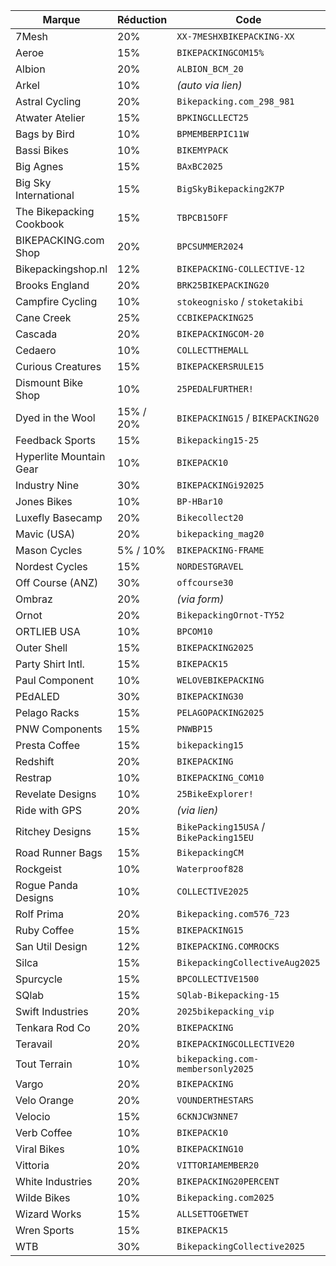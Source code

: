 | Marque                  | Réduction | Code                                | URL |
|--------------------------|-----------|-------------------------------------|-----|
| 7Mesh                   | 20%       | `XX-7MESHXBIKEPACKING-XX`           | [7mesh.com](https://7mesh.com/) |
| Aeroe                   | 15%       | `BIKEPACKINGCOM15%`                 | [aeroe.com](https://aeroe.com/) |
| Albion                  | 20%       | `ALBION_BCM_20`                     | [albioncycling.com](https://www.albioncycling.com/) |
| Arkel                   | 10%       | *(auto via lien)*                   | [arkel.ca](https://arkel.ca/discount/2025BIKEPACKING10) |
| Astral Cycling          | 20%       | `Bikepacking.com_298_981`           | [astralcycling.com](https://astralcycling.com/) |
| Atwater Atelier         | 15%       | `BPKINGCLLECT25`                    | [atwateratelier.com](https://www.atwateratelier.com/) |
| Bags by Bird            | 10%       | `BPMEMBERPIC11W`                    | [bagsxbird.com](https://www.bagsxbird.com/product-page/piccolo-11w) |
| Bassi Bikes             | 10%       | `BIKEMYPACK`                        | [clcycle.ca](https://www.clcycle.ca/en/) |
| Big Agnes               | 15%       | `BAxBC2025`                         | [bigagnes.com](https://www.bigagnes.com/) |
| Big Sky International   | 15%       | `BigSkyBikepacking2K7P`             | [bigskyinternational.com](https://bigskyinternational.com/) |
| The Bikepacking Cookbook| 15%       | `TBPCB15OFF`                        | [thebikepackingcookbook.com](https://thebikepackingcookbook.com/) |
| BIKEPACKING.com Shop    | 20%       | `BPCSUMMER2024`                     | [bikepacking.bigcartel.com](http://bikepacking.bigcartel.com) |
| Bikepackingshop.nl      | 12%       | `BIKEPACKING-COLLECTIVE-12`         | [bikepackingshop.nl](https://www.bikepackingshop.nl/) |
| Brooks England          | 20%       | `BRK25BIKEPACKING20`                | [brooksengland.com](https://www.brooksengland.com/en_us) |
| Campfire Cycling        | 10%       | `stokeognisko` / `stoketakibi`      | [campfirecycling.com](https://www.campfirecycling.com/) |
| Cane Creek              | 25%       | `CCBIKEPACKING25`                   | [canecreek.com](https://www.canecreek.com/) |
| Cascada                 | 20%       | `BIKEPACKINGCOM-20`                 | [cascada.cc](https://cascada.cc/en-us) |
| Cedaero                 | 10%       | `COLLECTTHEMALL`                    | [cedaero.com](https://cedaero.com/) |
| Curious Creatures       | 15%       | `BIKEPACKERSRULE15`                 | [wearecuriouscreatures.com](https://wearecuriouscreatures.com/) |
| Dismount Bike Shop      | 10%       | `25PEDALFURTHER!`                   | [dismountbikeshop.com](https://dismountbikeshop.com/) |
| Dyed in the Wool        | 15% / 20% | `BIKEPACKING15` / `BIKEPACKING20`   | [dyedinthewool.eu](https://dyedinthewool.eu/) |
| Feedback Sports         | 15%       | `Bikepacking15-25`                  | [feedbacksports.com](https://feedbacksports.com/) |
| Hyperlite Mountain Gear | 10%       | `BIKEPACK10`                        | [hyperlitemountaingear.com](https://hyperlitemountaingear.com/) |
| Industry Nine           | 30%       | `BIKEPACKINGi92025`                 | [industrynine.com](https://industrynine.com/) |
| Jones Bikes             | 10%       | `BP-HBar10`                         | [jonesbikes.com](https://jonesbikes.com/) |
| Luxefly Basecamp        | 20%       | `Bikecollect20`                     | [luxeflybasecamp.com](https://luxeflybasecamp.com/) |
| Mavic (USA)             | 20%       | `bikepacking_mag20`                 | [mavic.com](https://mavic.com/) |
| Mason Cycles            | 5% / 10%  | `BIKEPACKING-FRAME`                 | [masoncycles.cc](https://masoncycles.cc/) |
| Nordest Cycles          | 15%       | `NORDESTGRAVEL`                     | [nordestcycles.com](https://nordestcycles.com/en) |
| Off Course (ANZ)        | 30%       | `offcourse30`                       | [offcourse.bike](https://offcourse.bike/) |
| Ombraz                  | 20%       | *(via form)*                        | [ombraz.com](https://ombraz.com/) |
| Ornot                   | 20%       | `BikepackingOrnot-TY52`             | [ornotbike.com](https://www.ornotbike.com/) |
| ORTLIEB USA             | 10%       | `BPCOM10`                           | [us.ortlieb.com](https://us.ortlieb.com/) |
| Outer Shell             | 15%       | `BIKEPACKING2025`                   | [outershell.com](https://outershell.com/) |
| Party Shirt Intl.       | 15%       | `BIKEPACK15`                        | [partyshirtinternational.com](https://partyshirtinternational.com/) |
| Paul Component          | 10%       | `WELOVEBIKEPACKING`                 | [paulcomp.com](https://www.paulcomp.com/) |
| PEdALED                 | 30%       | `BIKEPACKING30`                     | [pedaled.com](https://pedaled.com/) |
| Pelago Racks            | 15%       | `PELAGOPACKING2025`                 | [pelagobicycles.com](https://pelagobicycles.com/) |
| PNW Components          | 15%       | `PNWBP15`                           | [pnwcomponents.com](https://pnwcomponents.com/) |
| Presta Coffee           | 15%       | `bikepacking15`                     | [prestacoffee.com](https://prestacoffee.com/) |
| Redshift                | 20%       | `BIKEPACKING`                       | [redshiftsports.com](https://redshiftsports.com/) |
| Restrap                 | 10%       | `BIKEPACKING_COM10`                 | [restrap.com](https://restrap.com/) |
| Revelate Designs        | 10%       | `25BikeExplorer!`                   | [revelatedesigns.com](https://www.revelatedesigns.com/) |
| Ride with GPS           | 20%       | *(via lien)*                        | [ridewithgps.com](https://ridewithgps.com/dc/bikepacking) |
| Ritchey Designs         | 15%       | `BikePacking15USA` / `BikePacking15EU` | [ritcheylogic.com](https://ritcheylogic.com/) |
| Road Runner Bags        | 15%       | `BikepackingCM`                     | [roadrunnerbags.us](https://roadrunnerbags.us/) |
| Rockgeist               | 10%       | `Waterproof828`                     | [rockgeist.com](https://rockgeist.com/) |
| Rogue Panda Designs     | 10%       | `COLLECTIVE2025`                    | [roguepanda.com](https://roguepanda.com/) |
| Rolf Prima              | 20%       | `Bikepacking.com576_723`            | [rolfprima.com](https://rolfprima.com/) |
| Ruby Coffee             | 15%       | `BIKEPACKING15`                     | [rubycoffeeroasters.com](https://rubycoffeeroasters.com/) |
| San Util Design         | 12%       | `BIKEPACKING.COMROCKS`              | [sanutildesign.com](https://sanutildesign.com/) |
| Silca                   | 15%       | `BikepackingCollectiveAug2025`      | [silca.cc](https://silca.cc/) |
| Spurcycle               | 15%       | `BPCOLLECTIVE1500`                  | [spurcycle.com](https://www.spurcycle.com/) |
| SQlab                   | 15%       | `SQlab-Bikepacking-15`              | [sq-lab.com](https://www.sq-lab.com/en) |
| Swift Industries        | 20%       | `2025bikepacking_vip`               | [builtbyswift.com](https://builtbyswift.com/) |
| Tenkara Rod Co          | 20%       | `BIKEPACKING`                       | [tenkararodco.com](https://www.tenkararodco.com/) |
| Teravail                | 20%       | `BIKEPACKINGCOLLECTIVE20`           | [teravail.com](https://www.teravail.com/) |
| Tout Terrain            | 10%       | `bikepacking.com-membersonly2025`   | [tout-terrain.bike](https://tout-terrain.bike/) |
| Vargo                   | 20%       | `BIKEPACKING`                       | [vargooutdoors.com](https://vargooutdoors.com/) |
| Velo Orange             | 20%       | `VOUNDERTHESTARS`                   | [velo-orange.com](https://velo-orange.com/) |
| Velocio                 | 15%       | `6CKNJCW3NNE7`                      | [velocio.cc](https://velocio.cc/) |
| Verb Coffee             | 10%       | `BIKEPACK10`                        | [verbcoffeeroasters.com](https://www.verbcoffeeroasters.com/) |
| Viral Bikes             | 10%       | `BIKEPACKING10`                     | [viral.bike](https://viral.bike/) |
| Vittoria                | 20%       | `VITTORIAMEMBER20`                  | [vittoria.com](https://vittoria.com/) |
| White Industries        | 20%       | `BIKEPACKING20PERCENT`              | [whiteind.com](https://www.whiteind.com/) |
| Wilde Bikes             | 10%       | `Bikepacking.com2025`               | [wildebikes.com](https://www.wildebikes.com/) |
| Wizard Works            | 15%       | `ALLSETTOGETWET`                    | [wizard.works](https://www.wizard.works/product-category/bags/waterproof-bags/) |
| Wren Sports             | 15%       | `BIKEPACK15`                        | [wrensports.com](https://wrensports.com/) |
| WTB                     | 30%       | `BikepackingCollective2025`         | [wtb.com](https://www.wtb.com/) |
